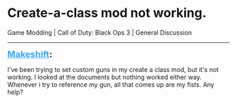 # Create-a-class mod not working.
Game Modding | Call of Duty: Black Ops 3 | General Discussion

---
<strong style="font-size: 1.4em;"><span style="text-decoration: underline;text-decoration-color: #34a7f9;"><span style="color:#34a7f9;">Makeshift</span></span>:</strong>

<p>I&#39;ve been trying to set custom guns in my create a class mod, but it&#39;s not working. I looked at the documents but nothing worked either way. Whenever i try to reference my gun, all that comes up are my fists. Any help?</p>
